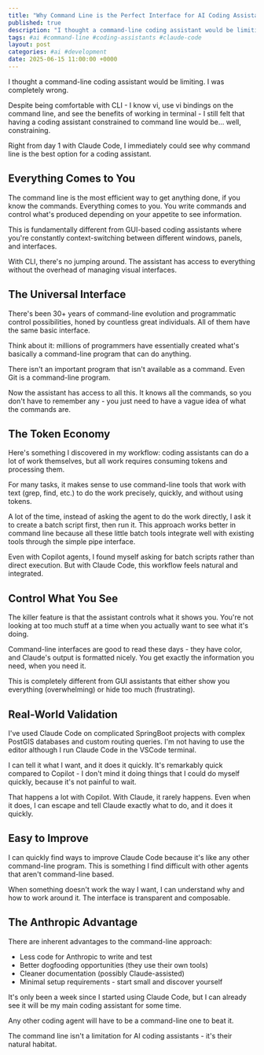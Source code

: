 ```yaml
---
title: "Why Command Line is the Perfect Interface for AI Coding Assistants"
published: true
description: "I thought a command-line coding assistant would be limiting. I was completely wrong."
tags: #ai #command-line #coding-assistants #claude-code
layout: post
categories: #ai #development
date: 2025-06-15 11:00:00 +0000
---
```


I thought a command-line coding assistant would be limiting. I was completely wrong.

Despite being comfortable with CLI - I know vi, use vi bindings on the command line, and see the benefits of working in terminal - I still felt that having a coding assistant constrained to command line would be... well, constraining.

Right from day 1 with Claude Code, I immediately could see why command line is the best option for a coding assistant.

## Everything Comes to You

The command line is the most efficient way to get anything done, if you know the commands. Everything comes to you. You write commands and control what's produced depending on your appetite to see information.

This is fundamentally different from GUI-based coding assistants where you're constantly context-switching between different windows, panels, and interfaces.

With CLI, there's no jumping around. The assistant has access to everything without the overhead of managing visual interfaces.

## The Universal Interface

There's been 30+ years of command-line evolution and programmatic control possibilities, honed by countless great individuals. All of them have the same basic interface.

Think about it: millions of programmers have essentially created what's basically a command-line program that can do anything.

There isn't an important program that isn't available as a command. Even Git is a command-line program.

Now the assistant has access to all this. It knows all the commands, so you don't have to remember any - you just need to have a vague idea of what the commands are.

## The Token Economy

Here's something I discovered in my workflow: coding assistants can do a lot of work themselves, but all work requires consuming tokens and processing them.

For many tasks, it makes sense to use command-line tools that work with text (grep, find, etc.) to do the work precisely, quickly, and without using tokens.

A lot of the time, instead of asking the agent to do the work directly, I ask it to create a batch script first, then run it. This approach works better in command line because all these little batch tools integrate well with existing tools through the simple pipe interface.

Even with Copilot agents, I found myself asking for batch scripts rather than direct execution. But with Claude Code, this workflow feels natural and integrated.

## Control What You See

The killer feature is that the assistant controls what it shows you. You're not looking at too much stuff at a time when you actually want to see what it's doing.

Command-line interfaces are good to read these days - they have color, and Claude's output is formatted nicely. You get exactly the information you need, when you need it.

This is completely different from GUI assistants that either show you everything (overwhelming) or hide too much (frustrating).

## Real-World Validation

I've used Claude Code on complicated SpringBoot projects with complex PostGIS databases and custom routing queries. I'm not having to use the editor although I run Claude Code in the VSCode terminal.

I can tell it what I want, and it does it quickly. It's remarkably quick compared to Copilot - I don't mind it doing things that I could do myself quickly, because it's not painful to wait.

That happens a lot with Copilot. With Claude, it rarely happens. Even when it does, I can escape and tell Claude exactly what to do, and it does it quickly.

## Easy to Improve

I can quickly find ways to improve Claude Code because it's like any other command-line program. This is something I find difficult with other agents that aren't command-line based.

When something doesn't work the way I want, I can understand why and how to work around it. The interface is transparent and composable.

## The Anthropic Advantage

There are inherent advantages to the command-line approach:

- Less code for Anthropic to write and test
- Better dogfooding opportunities (they use their own tools)
- Cleaner documentation (possibly Claude-assisted)
- Minimal setup requirements - start small and discover yourself

It's only been a week since I started using Claude Code, but I can already see it will be my main coding assistant for some time.

Any other coding agent will have to be a command-line one to beat it.

The command line isn't a limitation for AI coding assistants - it's their natural habitat.

